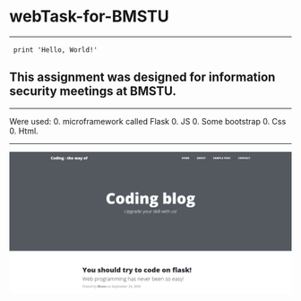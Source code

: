 # webTask-for-BMSTU
* * *
     print 'Hello, World!'


## This assignment was designed for information security meetings at BMSTU. 
* * *

Were used:
0. microframework called Flask 
0. JS
0. Some bootstrap
0. Css  
0. Html.
* * *

![alt text](/codePage.png )
